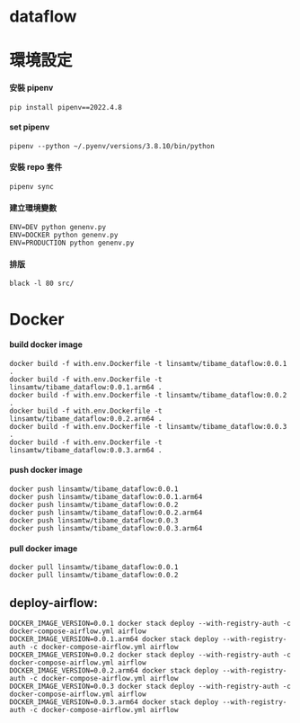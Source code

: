 # dataflow

# 環境設定

#### 安裝 pipenv

    pip install pipenv==2022.4.8

#### set pipenv

    pipenv --python ~/.pyenv/versions/3.8.10/bin/python

#### 安裝 repo 套件

    pipenv sync

#### 建立環境變數

    ENV=DEV python genenv.py
    ENV=DOCKER python genenv.py
    ENV=PRODUCTION python genenv.py

#### 排版

    black -l 80 src/

# Docker

#### build docker image

    docker build -f with.env.Dockerfile -t linsamtw/tibame_dataflow:0.0.1 .
    docker build -f with.env.Dockerfile -t linsamtw/tibame_dataflow:0.0.1.arm64 .
    docker build -f with.env.Dockerfile -t linsamtw/tibame_dataflow:0.0.2 .
    docker build -f with.env.Dockerfile -t linsamtw/tibame_dataflow:0.0.2.arm64 .
    docker build -f with.env.Dockerfile -t linsamtw/tibame_dataflow:0.0.3 .
    docker build -f with.env.Dockerfile -t linsamtw/tibame_dataflow:0.0.3.arm64 .

#### push docker image

    docker push linsamtw/tibame_dataflow:0.0.1
    docker push linsamtw/tibame_dataflow:0.0.1.arm64
    docker push linsamtw/tibame_dataflow:0.0.2
    docker push linsamtw/tibame_dataflow:0.0.2.arm64
    docker push linsamtw/tibame_dataflow:0.0.3
    docker push linsamtw/tibame_dataflow:0.0.3.arm64

#### pull docker image

    docker pull linsamtw/tibame_dataflow:0.0.1
    docker pull linsamtw/tibame_dataflow:0.0.2

## deploy-airflow:
	DOCKER_IMAGE_VERSION=0.0.1 docker stack deploy --with-registry-auth -c docker-compose-airflow.yml airflow
	DOCKER_IMAGE_VERSION=0.0.1.arm64 docker stack deploy --with-registry-auth -c docker-compose-airflow.yml airflow
	DOCKER_IMAGE_VERSION=0.0.2 docker stack deploy --with-registry-auth -c docker-compose-airflow.yml airflow
	DOCKER_IMAGE_VERSION=0.0.2.arm64 docker stack deploy --with-registry-auth -c docker-compose-airflow.yml airflow
	DOCKER_IMAGE_VERSION=0.0.3 docker stack deploy --with-registry-auth -c docker-compose-airflow.yml airflow
	DOCKER_IMAGE_VERSION=0.0.3.arm64 docker stack deploy --with-registry-auth -c docker-compose-airflow.yml airflow
